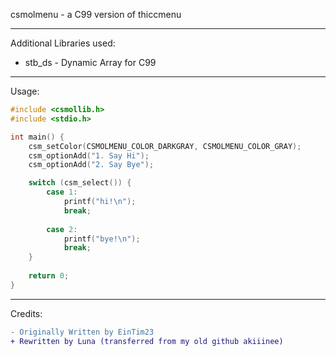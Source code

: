csmolmenu - a C99 version of thiccmenu

---

Additional Libraries used:
- stb_ds - Dynamic Array for C99

---

Usage: 

```c
#include <csmollib.h>
#include <stdio.h>

int main() {
    csm_setColor(CSMOLMENU_COLOR_DARKGRAY, CSMOLMENU_COLOR_GRAY);
    csm_optionAdd("1. Say Hi");
    csm_optionAdd("2. Say Bye");

    switch (csm_select()) {
        case 1:
            printf("hi!\n");
            break;
        
        case 2:
            printf("bye!\n");
            break;
    }
    
    return 0;
}
```

---

Credits:
```diff
- Originally Written by EinTim23
+ Rewritten by Luna (transferred from my old github akiiinee)
```
